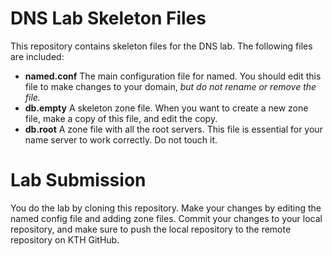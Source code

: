 DNS Lab Skeleton Files
==============

This repository contains skeleton files for the DNS lab. The following
files are included:

* **named.conf** The main configuration file for named. You
  should edit this file to make changes to your domain, _but do not
  rename or remove the file._
* **db.empty** A skeleton zone file. When you want to
   create a new zone file, make a copy of this file, and edit the copy.
* **db.root** A zone file with all the root servers. This file is
essential for your name server to work correctly. Do not touch it.

Lab Submission
==========

You do the lab by cloning this repository. Make your changes by editing
the named config file and adding zone files. Commit your changes to
your local repository, and make sure to push the local repository
to the remote repository on KTH GitHub.
